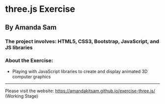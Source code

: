# three.js Exercise

## By Amanda Sam

### The project involves: HTML5, CSS3, Bootstrap, JavaScript, and JS libraries

### About the Exercise:

- Playing with JavaScript libraries to create and display animated 3D computer graphics

-------------------------------------------

Please visit the website: https://amandakitsam.github.io/exercise-three.js/
<br/>
(Working Stage)
